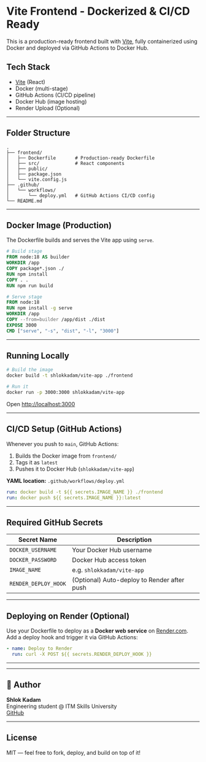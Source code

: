 
#  Vite Frontend - Dockerized & CI/CD Ready

This is a production-ready frontend built with [Vite](https://vitejs.dev/), fully containerized using Docker and deployed via GitHub Actions to Docker Hub.

##  Tech Stack

-  [Vite](https://vitejs.dev/) (React)
- Docker (multi-stage)
-  GitHub Actions (CI/CD pipeline)
-  Docker Hub (image hosting)
- Render Upload (Optional)

---

##  Folder Structure

```
.
├── frontend/
│   ├── Dockerfile       # Production-ready Dockerfile
│   ├── src/             # React components
│   ├── public/
│   ├── package.json
│   └── vite.config.js
├── .github/
│   └── workflows/
│       └── deploy.yml   # GitHub Actions CI/CD config
└── README.md
```

---

## Docker Image (Production)

The Dockerfile builds and serves the Vite app using `serve`.

```Dockerfile
# Build stage
FROM node:18 AS builder
WORKDIR /app
COPY package*.json ./
RUN npm install
COPY . .
RUN npm run build

# Serve stage
FROM node:18
RUN npm install -g serve
WORKDIR /app
COPY --from=builder /app/dist ./dist
EXPOSE 3000
CMD ["serve", "-s", "dist", "-l", "3000"]
```

---

## Running Locally

```bash
# Build the image
docker build -t shlokkadam/vite-app ./frontend

# Run it
docker run -p 3000:3000 shlokkadam/vite-app
```

Open [http://localhost:3000](http://localhost:3000)

---

##  CI/CD Setup (GitHub Actions)

Whenever you push to `main`, GitHub Actions:

1. Builds the Docker image from `frontend/`
2. Tags it as `latest`
3. Pushes it to Docker Hub (`shlokkadam/vite-app`)

**YAML location:** `.github/workflows/deploy.yml`

```yaml
run: docker build -t ${{ secrets.IMAGE_NAME }} ./frontend
run: docker push ${{ secrets.IMAGE_NAME }}:latest
```

---

##  Required GitHub Secrets

| Secret Name        | Description                          |
|--------------------|--------------------------------------|
| `DOCKER_USERNAME`  | Your Docker Hub username             |
| `DOCKER_PASSWORD`  | Docker Hub access token              |
| `IMAGE_NAME`       | e.g. `shlokkadam/vite-app`           |
| `RENDER_DEPLOY_HOOK` | (Optional) Auto-deploy to Render after push |

---

##  Deploying on Render (Optional)

Use your Dockerfile to deploy as a **Docker web service** on [Render.com](https://render.com). Add a deploy hook and trigger it via GitHub Actions:

```yaml
- name: Deploy to Render
  run: curl -X POST ${{ secrets.RENDER_DEPLOY_HOOK }}
```

---


---

## 🧠 Author

**Shlok Kadam**  
 Engineering student @ ITM Skills University  
 [GitHub](https://github.com/shlokkadam)

---

##  License

MIT — feel free to fork, deploy, and build on top of it!
